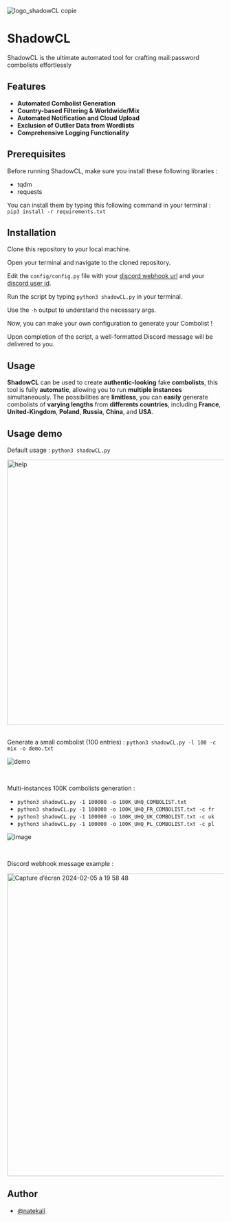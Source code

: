 ![logo_shadowCL copie](https://github.com/natekali/ShadowCL/assets/117448792/1019b073-1b62-43fe-82d0-0d35d30ffbdd)
# ShadowCL
ShadowCL is the ultimate automated tool for crafting mail:password combolists effortlessly

## Features
* **Automated Combolist Generation**
* **Country-based Filtering & Worldwide/Mix**
* **Automated Notification and Cloud Upload**
* **Exclusion of Outlier Data from Wordlists**
* **Comprehensive Logging Functionality**

## Prerequisites
Before running ShadowCL, make sure you install these following libraries :
* tqdm
* requests

You can install them by typing this following command in your terminal :  
`pip3 install -r requirements.txt`

## Installation

Clone this repository to your local machine.

Open your terminal and navigate to the cloned repository.

Edit the `config/config.py` file with your [discord webhook url](https://support.discord.com/hc/en-us/articles/228383668-Intro-to-Webhooks) and your [discord user id](https://www.businessinsider.com/guides/tech/discord-id?r=US&IR=T#:~:text=To%20find%20a%20user's%20Discord,sidebar%20and%20select%20Copy%20ID.).

Run the script by typing `python3 shadowCL.py` in your terminal.

Use the `-h` output to understand the necessary args.

Now, you can make your own configuration to generate your Combolist !

Upon completion of the script, a well-formatted Discord message will be delivered to you.

## Usage
**ShadowCL** can be used to create **authentic-looking** fake **combolists**, this tool is fully **automatic**, allowing you to run **multiple instances** simultaneously. The possibilities are **limitless**, you can **easily** generate combolists of **varying lengths** from **differents countries**, including **France**, **United-Kingdom**, **Poland**, **Russia**, **China**, and **USA**.

## Usage demo
Default usage : `python3 shadowCL.py`

<img width="615" alt="help" src="https://github.com/natekali/ShadowCL/assets/117448792/6d7ce046-62ad-4e6a-89ad-59e4aa06a103">

<br>
⠀
<br>

Generate a small combolist (100 entries) : `python3 shadowCL.py -l 100 -c mix -o demo.txt`

![demo](https://github.com/natekali/ShadowCL/assets/117448792/1446fd84-2ff8-41f5-a73b-e518daa8babf)

<br>

Multi-instances 100K combolists generation :
- `python3 shadowCL.py -1 100000 -o 100K_UHQ_COMBOLIST.txt`
- `python3 shadowCL.py -1 100000 -o 100K_UHQ_FR_COMBOLIST.txt -c fr`
- `python3 shadowCL.py -1 100000 -o 100K_UHQ_UK_COMBOLIST.txt -c uk`
- `python3 shadowCL.py -1 100000 -o 100K_UHQ_PL_COMBOLIST.txt -c pl`

![image](https://github.com/natekali/ShadowCL/assets/117448792/408fa61c-8f89-45d2-b506-38228aee37ef)

<br>

Discord webhook message example : 

<img width="702" alt="Capture d’écran 2024-02-05 à 19 58 48" src="https://github.com/natekali/ShadowCL/assets/117448792/1ab19c24-3c60-44fe-88ff-b18dead62015">

## Author
* [@natekali](https://github.com/natekali)

